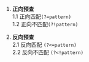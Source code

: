 1. **正向预查**  
    1.1 正向匹配`(?=pattern)`  
    1.2 正向不匹配`(?!pattern)`

2. **反向预查**  
    2.1 反向匹配 `(?<=pattern)`  
    2.2  反向不匹配 `(?<!pattern)`



